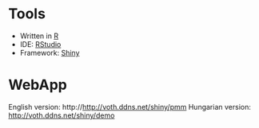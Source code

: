 # Tools
- Written in [R](https://www.r-project.org/)
- IDE: [RStudio](https://www.rstudio.com/)
- Framework: [Shiny](https://shiny.rstudio.com/)

# WebApp
English version: http://http://voth.ddns.net/shiny/pmm
Hungarian version: http://voth.ddns.net/shiny/demo
